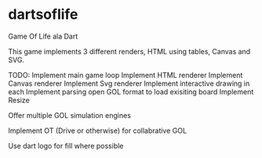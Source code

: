 dartsoflife
===========

Game Of Life ala Dart

This game implements 3 different renders, HTML using tables, Canvas and SVG.


TODO: 
Implement main game loop
Implement HTML renderer
Implement Canvas renderer
Implement Svg renderer
Implement interactive drawing in each 
Implement parsing open GOL format to load exisiting board
Implement Resize

Offer multiple GOL simulation engines

Implement OT (Drive or otherwise) for collabrative GOL

Use dart logo for fill where possible